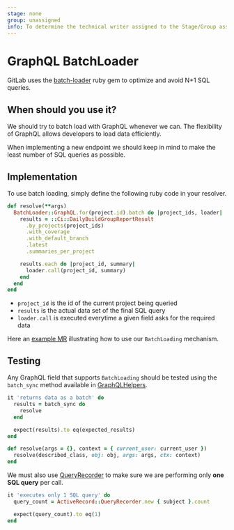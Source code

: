```yaml
---
stage: none
group: unassigned
info: To determine the technical writer assigned to the Stage/Group associated with this page, see https://about.gitlab.com/handbook/engineering/ux/technical-writing/#designated-technical-writers
---
```


# GraphQL BatchLoader

GitLab uses the [batch-loader](https://github.com/exAspArk/batch-loader) ruby gem to optimize and avoid N+1 SQL queries.

## When should you use it?

We should try to batch load with GraphQL whenever we can. The flexibility of GraphQL allows developers to load data efficiently.

When implementing a new endpoint we should keep in mind to make the least number of SQL queries as possible.

## Implementation

To use batch loading, simply define the following ruby code in your resolver.

```ruby
def resolve(**args)
  BatchLoader::GraphQL.for(project.id).batch do |project_ids, loader|
    results = ::Ci::DailyBuildGroupReportResult
      .by_projects(project_ids)
      .with_coverage
      .with_default_branch
      .latest
      .summaries_per_project

    results.each do |project_id, summary|
      loader.call(project_id, summary)
    end
  end
end
```

- `project_id` is the id of the current project being queried
- `results` is the actual data set of the final SQL query
- `loader.call` is executed everytime a given field asks for the required data

Here an [example MR](https://gitlab.com/gitlab-org/gitlab/-/merge_requests/46549) illustrating how to use our `BatchLoading` mechanism.

## Testing

Any GraphQL field that supports `BatchLoading` should be tested using the `batch_sync` method available in [GraphQLHelpers](https://gitlab.com/gitlab-org/gitlab/-/blob/master/spec/support/helpers/graphql_helpers.rb).

```ruby
it 'returns data as a batch' do
  results = batch_sync do
    resolve
  end

  expect(results).to eq(expected_results)
end

def resolve(args = {}, context = { current_user: current_user })
  resolve(described_class, obj: obj, args: args, ctx: context)
end
```

We must also use [QueryRecorder](../query_recorder.md) to make sure we are performing only **one SQL query** per call.

```ruby
it 'executes only 1 SQL query' do
  query_count = ActiveRecord::QueryRecorder.new { subject }.count

  expect(query_count).to eq(1)
end
```
